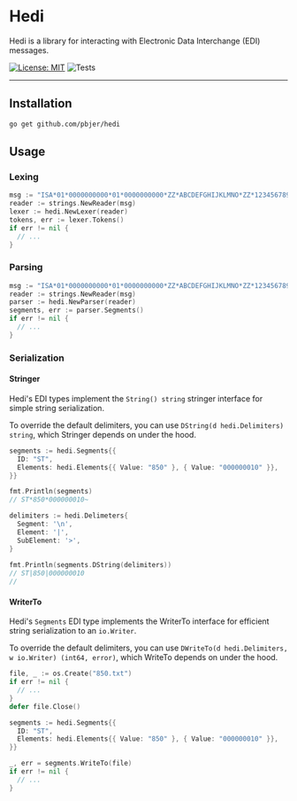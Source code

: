 # Hedi

Hedi is a library for interacting with Electronic Data Interchange (EDI) messages.

[![License: MIT](https://img.shields.io/badge/License-MIT-yellow.svg)](https://opensource.org/licenses/MIT)
![Tests](https://github.com/pbjer/hedi/actions/workflows/main.yml/badge.svg?branch=main&kill_cache=1)
___

## Installation
```bash
go get github.com/pbjer/hedi
```

## Usage
### Lexing
```go
msg := "ISA*01*0000000000*01*0000000000*ZZ*ABCDEFGHIJKLMNO*ZZ*123456789012345*101127*1719*U*00400*000003438*0*P*>~"
reader := strings.NewReader(msg)
lexer := hedi.NewLexer(reader)
tokens, err := lexer.Tokens()
if err != nil {
  // ...
}
```
### Parsing
```go
msg := "ISA*01*0000000000*01*0000000000*ZZ*ABCDEFGHIJKLMNO*ZZ*123456789012345*101127*1719*U*00400*000003438*0*P*>~"
reader := strings.NewReader(msg)
parser := hedi.NewParser(reader)
segments, err := parser.Segments()
if err != nil {
  // ...
}
```

### Serialization

#### Stringer
Hedi's EDI types implement the `String() string` stringer interface for simple string serialization.

To override the default delimiters, you can use `DString(d hedi.Delimiters) string`, which Stringer depends on under the hood.
```go
segments := hedi.Segments{{
  ID: "ST",
  Elements: hedi.Elements{{ Value: "850" }, { Value: "000000010" }},
}}

fmt.Println(segments)
// ST*850*000000010~

delimiters := hedi.Delimeters{
  Segment: '\n',
  Element: '|',
  SubElement: '>',
}
	
fmt.Println(segments.DString(delimiters))
// ST|850|000000010
//
```

#### WriterTo
Hedi's `Segments` EDI type implements the WriterTo interface for efficient string serialization to an `io.Writer`.

To override the default delimiters, you can use `DWriteTo(d hedi.Delimiters, w io.Writer) (int64, error)`, which WriteTo depends on under the hood.
```go
file, _ := os.Create("850.txt")
if err != nil {
  // ...
}
defer file.Close()

segments := hedi.Segments{{
  ID: "ST",
  Elements: hedi.Elements{{ Value: "850" }, { Value: "000000010" }},
}}

_, err = segments.WriteTo(file)
if err != nil {
  // ...
}
```
